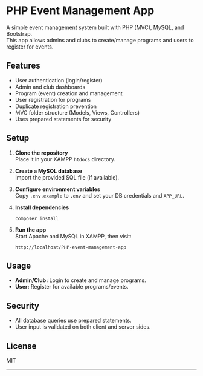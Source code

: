 # PHP Event Management App

A simple event management system built with PHP (MVC), MySQL, and Bootstrap.  
This app allows admins and clubs to create/manage programs and users to register for events.

## Features

- User authentication (login/register)
- Admin and club dashboards
- Program (event) creation and management
- User registration for programs
- Duplicate registration prevention
- MVC folder structure (Models, Views, Controllers)
- Uses prepared statements for security


## Setup

1. **Clone the repository**  
   Place it in your XAMPP `htdocs` directory.

2. **Create a MySQL database**  
   Import the provided SQL file (if available).

3. **Configure environment variables**  
   Copy `.env.example` to `.env` and set your DB credentials and `APP_URL`.

4. **Install dependencies**  
   ```
   composer install
   ```

5. **Run the app**  
   Start Apache and MySQL in XAMPP, then visit:  
   ```
   http://localhost/PHP-event-management-app
   ```

## Usage

- **Admin/Club:** Login to create and manage programs.
- **User:** Register for available programs/events.

## Security

- All database queries use prepared statements.
- User input is validated on both client and server sides.

## License

MIT

---